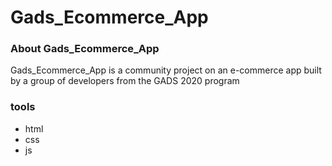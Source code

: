 # Gads_Ecommerce_App

### About Gads_Ecommerce_App
Gads_Ecommerce_App is a community project on an e-commerce app built by a group of developers from the GADS 2020 program


### tools
- html
- css
- js
